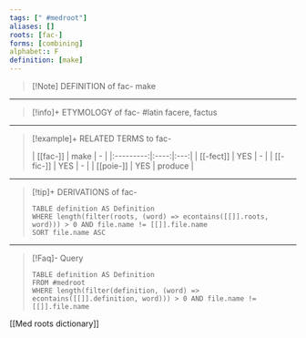 ```yaml
---
tags: [" #medroot"]
aliases: []
roots: [fac-]
forms: [combining]
alphabet:: F
definition: [make]
---
```

>[!Note] DEFINITION of fac-
>make
_____
>[!info]+ ETYMOLOGY of fac-
>#latin facere, factus
_____
>[!example]+ RELATED TERMS to fac-
>
>| [[fac-]]  | make |  -  |
|:---------:|:----:|:---:|
| [[-fect]] | YES  |  -  |
| [[-fic-]] | YES  |  -  |
| [[poie-]] | YES  | produce    |
_____
>[!tip]+ DERIVATIONS of fac-
>```dataview
>TABLE definition AS Definition 
>WHERE length(filter(roots, (word) => econtains([[]].roots, word))) > 0 AND file.name != [[]].file.name
>SORT file.name ASC
>```
____
>[!Faq]- Query
>```dataview
>TABLE definition AS Definition
>FROM #medroot
>WHERE length(filter(definition, (word) => econtains([[]].definition, word))) > 0 AND file.name != [[]].file.name
>```

[[Med roots dictionary]]
